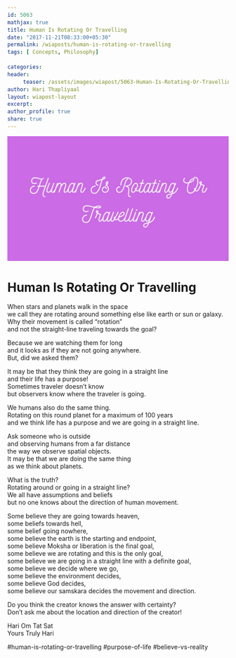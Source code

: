 ```yaml
--- 
id: 5063
mathjax: true  
title: Human Is Rotating Or Travelling
date: "2017-11-21T08:33:00+05:30"
permalink: /wiaposts/human-is-rotating-or-travelling
tags: [ Concepts, Philosophy]    

categories: 
header:
     teaser: /assets/images/wiapost/5063-Human-Is-Rotating-Or-Travelling.jpg
author: Hari Thapliyaal 
layout: wiapost-layout 
excerpt:  
author_profile: true 
share: true 
---
```


![Human Is Rotating Or Travelling](/assets/images/wiapost/5063-Human-Is-Rotating-Or-Travelling.jpg)     
   
# Human Is Rotating Or Travelling
    
When stars and planets walk in the space     
we call they are rotating around something else like earth or sun or galaxy.     
Why their movement is called “rotation”     
and not the straight-line traveling towards the goal?    
    
Because we are watching them for long     
and it looks as if they are not going anywhere.     
But, did we asked them?    
    
It may be that they think they are going in a straight line     
and their life has a purpose!     
Sometimes traveler doesn’t know     
but observers know where the traveler is going.    
    
We humans also do the same thing.     
Rotating on this round planet for a maximum of 100 years     
and we think life has a purpose and we are going in a straight line.    
    
Ask someone who is outside     
and observing humans from a far distance     
the way we observe spatial objects.     
It may be that we are doing the same thing     
as we think about planets.    
    
What is the truth?     
Rotating around or going in a straight line?     
We all have assumptions and beliefs     
but no one knows about the direction of human movement.    
    
Some believe they are going towards heaven,     
some beliefs towards hell,     
some belief going nowhere,     
some believe the earth is the starting and endpoint,     
some believe Moksha or liberation is the final goal,     
some believe we are rotating and this is the only goal,     
some believe we are going in a straight line with a definite goal,     
some believe we decide where we go,     
some believe the environment decides,     
some believe God decides,     
some believe our samskara decides the movement and direction.    
    
Do you think the creator knows the answer with certainty?     
Don’t ask me about the location and direction of the creator!    
    
Hari Om Tat Sat     
Yours Truly Hari    
    
\#human-is-rotating-or-travelling #purpose-of-life #believe-vs-reality    
